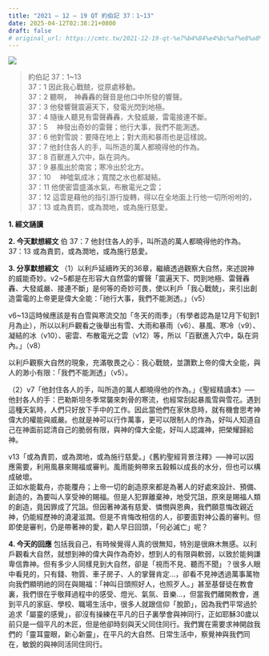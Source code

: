 ```yaml
---
title: "2021 – 12 – 19 QT 約伯記 37：1~13"
date: 2025-04-12T02:38:21+0800
draft: false
# original_url: https://cmtc.tw/2021-12-19-qt-%e7%b4%84%e4%bc%af%e8%a8%98-37%ef%bc%9a113
---
```


![](/images/qt.jpg)
> 約伯記 37：1\~13  
> 37：1 因此我心戰兢，從原處移動。  
> 37：2 聽啊，　神轟轟的聲音是他口中所發的響聲。  
> 37：3 他發響聲震遍天下，發電光閃到地極。  
> 37：4 隨後人聽見有雷聲轟轟，大發威嚴，雷電接連不斷。  
> 37：5 　神發出奇妙的雷聲；他行大事，我們不能測透。  
> 37：6 他對雪說：要降在地上；對大雨和暴雨也是這樣說。  
> 37：7 他封住各人的手，叫所造的萬人都曉得他的作為。  
> 37：8 百獸進入穴中，臥在洞內。  
> 37：9 暴風出於南宮；寒冷出於北方。  
> 37：10 　神噓氣成冰；寬闊之水也都凝結。  
> 37：11 他使密雲盛滿水氣，布散電光之雲；  
> 37：12 這雲是藉他的指引游行旋轉，得以在全地面上行他一切所吩咐的，  
> 37：13 或為責罰，或為潤地，或為施行慈愛。

**1. 經文誦讀**

**2.  今天默想經文**
伯 37：7 他封住各人的手，叫所造的萬人都曉得他的作為。  
37：13 或為責罰，或為潤地，或為施行慈愛。

**3. 分享默想經文**
（1）以利戶延續昨天的36章，繼續透過觀察大自然，來述說神的威能奇妙。v2\~5都是在形容大自然雷的響聲「震遍天下、閃到地極、雷聲轟轟、大發威嚴、接連不斷」是何等的奇妙可畏，使以利戶「我心戰兢」，來引出創造雷電的上帝更是偉大全能：「祂行大事，我們不能測透。」（v5）

v6\~13這時候應該是有白雪與寒流交加「冬天的雨季」（有學者認為是12月下旬到1月為止），所以以利戶觀看之後舉出有雪、大雨和暴雨（v6）、暴風、寒冷（v9）、凝結的冰（v10）、密雲、布散電光之雲（v12）等，所以「百獸進入穴中，臥在洞內。」（v8）

以利戶觀察大自然的現象，充滿敬畏之心：我心戰兢，並讚歎上帝的偉大全能，與人的渺小有限：「我們不能測透」（v5）。

（2）v7「他封住各人的手，叫所造的萬人都曉得他的作為。」《聖經精讀本》──他封各人的手：巴勒斯坦冬季常襲來刺骨的寒流，也經常刮起暴風雪與雪花。遇到這種天氣時，人們只好放下手中的工作。因此當他們在家休息時，就有機會思考神偉大的權能與威嚴。也就是神可以行作萬事，更可以限制人的作為，好叫人知道自己在神面前認清自己的脆弱有限，與神的偉大全能，好叫人認識神，把榮耀歸給神。

v13「或為責罰，或為潤地，或為施行慈愛。」《舊約聖經背景注釋》──神可以因應需要，利用風暴來賜福或審判。風雨能夠帶來五穀賴以成長的水分，但也可以構成破壞。  
正如水能載舟，亦能覆舟；上帝一切的創造原來都是為著人的好處來設計、預備、創造的，為要叫人享受神的賜福。但是人犯罪離棄神，地受咒詛，原來是賜福人類的創造，竟因罪成了咒詛。但因著神滿有慈愛、憐憫與恩典，我們願意悔改親近神，仍能經歷神的澆灌滋潤。但是不肯悔改相信的人，卻要面對神公義的審判。但即使是審判，仍是帶著神的愛，勸人早日回頭，「何必滅亡」呢？

**4. 今天的回應**
包括我自己，有時候覺得人真的很無知，特別是很麻木無感。以利戶觀看大自然，就想到神的偉大與作為奇妙，想到人的有限與軟弱，以致於能夠謙卑信靠神。但有多少人同樣見到大自然，卻是「視而不見、聽而不聞」？很多人眼中看見的，只有錢、物質、車子房子、人的掌聲肯定…，卻看不見神透過萬事萬物向我們顯明祂的同在與賜福：「神叫日頭照好人，也照歹人。」甚至基督徒在教會裏，我們很在乎敬拜過程中的感受、燈光、氣氛、音樂…，但當我們離開教會，進到平凡的家庭、學校、職場生活中，很多人就跟信仰「脫節」，因為我們平常過於追求「屬靈的感覺」，卻沒有操練在平凡的日子裏學會與神同行，正如耶穌30歲以前只是一個平凡的木匠，但是他卻時刻與天父同住同行。我們實在需要求神開啟我們的「靈耳靈眼，新心新靈」，在平凡的大自然、日常生活中，察覺神與我們同在，敏銳的與神同活同住同行。
